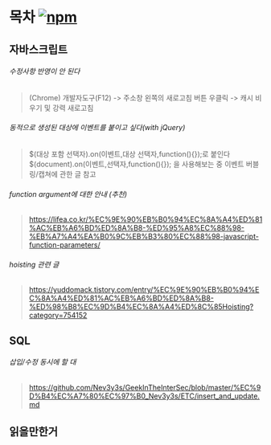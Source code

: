 # 목차 [![npm](https://img.shields.io/badge/%EA%B7%B8%EB%83%A5-%EB%8B%AC%EC%95%84%EB%B3%B8%20%EA%B1%B0-9cf)]()

## 자바스크립트
###### 수정사항 반영이 안 된다
 > (Chrome) 개발자도구(F12) -> 주소창 왼쪽의 새로고침 버튼 우클릭 -> 캐시 비우기 및 강력 새로고침
###### 동적으로 생성된 대상에 이벤트를 붙이고 싶다(with jQuery)
 > $(대상 포함 선택자).on(이벤트,대상 선택자,function(){});로 붙인다
 > $(document).on(이벤트,선택자,function(){}); 을 사용해보는 중
 > 이벤트 버블링/캡쳐에 관한 글 참고
###### function argument에 대한 안내 (추천)
 > https://lifea.co.kr/%EC%9E%90%EB%B0%94%EC%8A%A4%ED%81%AC%EB%A6%BD%ED%8A%B8-%ED%95%A8%EC%88%98-%EB%A7%A4%EA%B0%9C%EB%B3%80%EC%88%98-javascript-function-parameters/
###### hoisting 관련 글
 > https://yuddomack.tistory.com/entry/%EC%9E%90%EB%B0%94%EC%8A%A4%ED%81%AC%EB%A6%BD%ED%8A%B8-%ED%98%B8%EC%9D%B4%EC%8A%A4%ED%8C%85Hoisting?category=754152
 
## SQL
###### 삽입/수정 동시에 할 대
 > https://github.com/Nev3y3s/GeekInTheInterSec/blob/master/%EC%9D%B4%EC%A7%80%EC%97%B0_Nev3y3s/ETC/insert_and_update.md
 
## 읽을만한거
